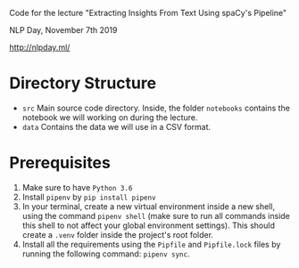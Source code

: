Code for the lecture "Extracting Insights From Text Using spaCy's Pipeline"

NLP Day, November 7th 2019

http://nlpday.ml/

# Directory Structure
* `src`
    Main source code directory. Inside, the folder `notebooks` contains the notebook we will working on during the lecture.
* `data`
   Contains the data we will use in a CSV format.


# Prerequisites
1. Make sure to have `Python 3.6`
2. Install `pipenv` by `pip install pipenv`
3. In your terminal, create a new virtual environment inside a new shell, using the command `pipenv shell` (make sure to run all commands inside this shell to not affect your global environment settings).
    This should create a `.venv` folder inside the project's root folder.
4. Install all the requirements using the `Pipfile` and `Pipfile.lock` files by running the following command: `pipenv sync`.